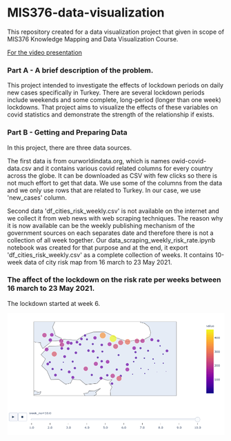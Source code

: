 # MIS376-data-visualization
This repository created for a data visualization project that given in scope of MIS376 Knowledge Mapping and Data Visualization Course.

[For the video presentation](https://drive.google.com/drive/folders/1SXhcpuo1Y4OpsMb6lPUXVn9PeX6bLci5)

### Part A - A brief description of the problem.
This project intended to investigate the effects of lockdown periods on daily new cases specifically in Turkey. There are several lockdown periods include weekends and some complete, long-period (longer than one week) lockdowns. That project aims to visualize the effects of these variables on covid statistics and demonstrate the strength of the relationship if exists.

### Part B - Getting and Preparing Data

In this project, there are three data sources. 

The first data is from ourworldindata.org, which is names owid-covid-data.csv and it contains various covid related columns for every country across the globe. It can be downloaded as CSV with few clicks so there is not much effort to get that data.  We use some of the columns from the data and we only use rows that are related to Turkey. In our case, we use 'new_cases' column. 

Second data 'df_cities_risk_weekly.csv' is not available on the internet and we collect it from web news with web scraping techniques. The reason why it is now available can be the weekly publishing mechanism of the government sources on each separates date and therefore there is not a collection of all week together. Our data_scraping_weekly_risk_rate.ipynb notebook was created for that purpose and at the end, it export 'df_cities_risk_weekly.csv' as a complete collection of weeks. It contains 10-week data of city risk map from 16 march to 23 May 2021.


### The affect of the lockdown on the risk rate per weeks between 16 march to 23 May 2021.

The lockdown started at week 6.

![Alt Text](visual.gif)
